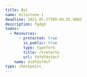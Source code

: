 ```yaml
---
title: Bal
name: milestone-1
deadline: 2021-05-27T09:04:55.900Z
description: fgdgd
todos:
  - Resources:
      - protected: true
        is_public: true
        type: typeform
        title: rtreterte
        url: fdfdfdsfdsf
    name: dsdfdsfdsf
type: checkpoint
---
```

